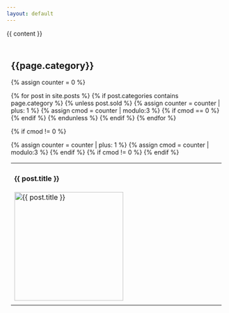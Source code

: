 ```yaml
---
layout: default
---
```


{{ content }} 

<div id="list" class="{{ page.theme }}" style="padding: 10px; ">
<h2>{{page.category}}</h2>

{% assign counter = 0 %}
<table width="100%" cellspacing="0" cellpadding="4">
<tr>
{% for post in site.posts %}
{% if post.categories contains page.category %}
  {% unless post.sold %}
    {% assign counter = counter | plus: 1 %}
    {% assign cmod = counter | modulo:3 %}
<td valign="top">
<h4>{{ post.title }}</h4>
<a href="{{ post.url }}"><img src="{{ post.image | replace_first: '/upload/', '/upload/w_250,h_250,c_pad,f_png/' }}" class="thumb" alt="{{ post.title }}" width="250" /></a>
</td>
    {% if cmod == 0 %}
</tr>
<tr>
    {% endif %}
  {% endunless %}
{% endif %}
{% endfor %}

{% if cmod != 0 %}
<td width="33%"></td>
{% assign counter = counter | plus: 1 %}
{% assign cmod = counter | modulo:3 %}
{% endif %}
{% if cmod != 0 %}
<td width="33%"></td>
{% endif %}
</tr>
</table>
</div>
